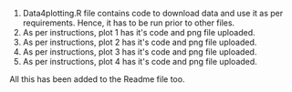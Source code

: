 1. Data4plotting.R file contains code to download data and use it as per requirements. Hence, it has to be run prior to other files.
2. As per instructions, plot 1 has it's code and png file uploaded.
3. As per instructions, plot 2 has it's code and png file uploaded.
4. As per instructions, plot 3 has it's code and png file uploaded.
5. As per instructions, plot 4 has it's code and png file uploaded.

All this has been added to the Readme file too.
